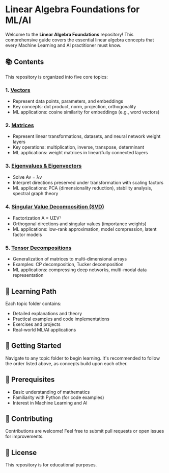 # Linear Algebra Foundations for ML/AI

Welcome to the **Linear Algebra Foundations** repository! This comprehensive guide covers the essential linear algebra concepts that every Machine Learning and AI practitioner must know.

## 📚 Contents

This repository is organized into five core topics:

### 1. [Vectors](./vectors/)
- Represent data points, parameters, and embeddings
- Key concepts: dot product, norm, projection, orthogonality
- ML applications: cosine similarity for embeddings (e.g., word vectors)

### 2. [Matrices](./matrices/)
- Represent linear transformations, datasets, and neural network weight layers
- Key operations: multiplication, inverse, transpose, determinant
- ML applications: weight matrices in linear/fully connected layers

### 3. [Eigenvalues & Eigenvectors](./eigenvalues-eigenvectors/)
- Solve Av = λv
- Interpret directions preserved under transformation with scaling factors
- ML applications: PCA (dimensionality reduction), stability analysis, spectral graph theory

### 4. [Singular Value Decomposition (SVD)](./svd/)
- Factorization A = UΣVᵀ
- Orthogonal directions and singular values (importance weights)
- ML applications: low-rank approximation, model compression, latent factor models

### 5. [Tensor Decompositions](./tensor-decompositions/)
- Generalization of matrices to multi-dimensional arrays
- Examples: CP decomposition, Tucker decomposition
- ML applications: compressing deep networks, multi-modal data representation

## 🎯 Learning Path

Each topic folder contains:
- Detailed explanations and theory
- Practical examples and code implementations
- Exercises and projects
- Real-world ML/AI applications

## 🚀 Getting Started

Navigate to any topic folder to begin learning. It's recommended to follow the order listed above, as concepts build upon each other.

## 📖 Prerequisites

- Basic understanding of mathematics
- Familiarity with Python (for code examples)
- Interest in Machine Learning and AI

## 🤝 Contributing

Contributions are welcome! Feel free to submit pull requests or open issues for improvements.

## 📝 License

This repository is for educational purposes.
